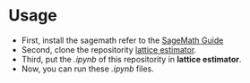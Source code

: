 # Usage

- First, install the sagemath refer to the [SageMath Guide](https://doc.sagemath.org/html/en/installation/index.html)
- Second, clone the repositority [lattice estimator](https://github.com/malb/lattice-estimator).
- Third, put the *.ipynb* of this repositority in **lattice estimator**.
- Now, you can run these *.ipynb* files.